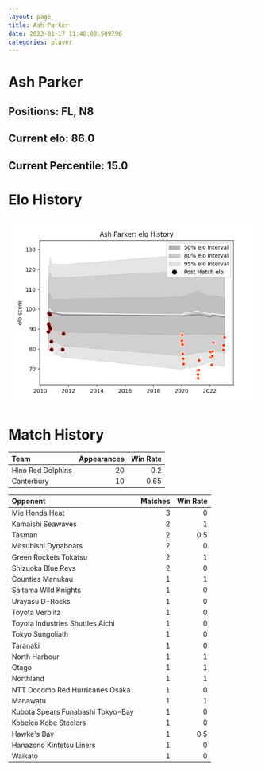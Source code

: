 ```yaml
---  
layout: page  
title: Ash Parker  
date: 2023-01-17 11:40:08.509796  
categories: player  
---
```

# Ash Parker

## Positions: FL, N8

## Current elo: 86.0

## Current Percentile: 15.0

# Elo History


![elo history](history_AshParker.png)
# Match History


| Team              |   Appearances |   Win Rate |
|:------------------|--------------:|-----------:|
| Hino Red Dolphins |            20 |       0.2  |
| Canterbury        |            10 |       0.65 |

| Opponent                          |   Matches |   Win Rate |
|:----------------------------------|----------:|-----------:|
| Mie Honda Heat                    |         3 |        0   |
| Kamaishi Seawaves                 |         2 |        1   |
| Tasman                            |         2 |        0.5 |
| Mitsubishi Dynaboars              |         2 |        0   |
| Green Rockets Tokatsu             |         2 |        1   |
| Shizuoka Blue Revs                |         2 |        0   |
| Counties Manukau                  |         1 |        1   |
| Saitama Wild Knights              |         1 |        0   |
| Urayasu D-Rocks                   |         1 |        0   |
| Toyota Verblitz                   |         1 |        0   |
| Toyota Industries Shuttles Aichi  |         1 |        0   |
| Tokyo Sungoliath                  |         1 |        0   |
| Taranaki                          |         1 |        0   |
| North Harbour                     |         1 |        1   |
| Otago                             |         1 |        1   |
| Northland                         |         1 |        1   |
| NTT Docomo Red Hurricanes Osaka   |         1 |        0   |
| Manawatu                          |         1 |        1   |
| Kubota Spears Funabashi Tokyo-Bay |         1 |        0   |
| Kobelco Kobe Steelers             |         1 |        0   |
| Hawke's Bay                       |         1 |        0.5 |
| Hanazono Kintetsu Liners          |         1 |        0   |
| Waikato                           |         1 |        0   |